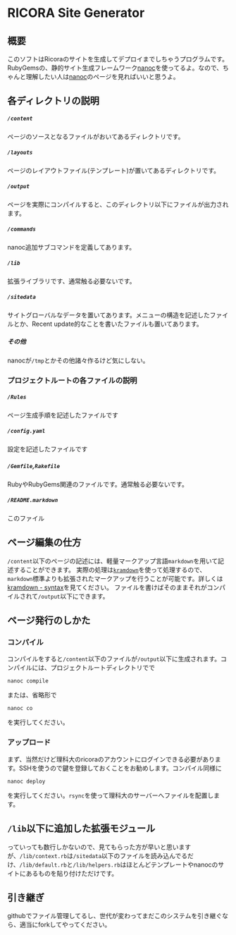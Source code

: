 
RICORA Site Generator
=====================


## 概要
このソフトはRicoraのサイトを生成してデプロイまでしちゃうプログラムです。
RubyGemsの、静的サイト生成フレームワーク[nanoc](http://nanoc.stoneship.org/)を使ってるよ。なので、ちゃんと理解したい人は[nanoc](http://nanoc.stoneship.org/)のページを見ればいいと思うよ。

## 各ディレクトリの説明
##### `/content`
ページのソースとなるファイルがおいてあるディレクトリです。
##### `/layouts`
ページのレイアウトファイル(テンプレート)が置いてあるディレクトリです。
##### `/output`
ページを実際にコンパイルすると、このディレクトリ以下にファイルが出力されます。
##### `/commands`
nanoc追加サブコマンドを定義してあります。
##### `/lib`
拡張ライブラリです、通常触る必要ないです。
##### `/sitedata`
サイトグローバルなデータを置いてあります。メニューの構造を記述したファイルとか、Recent update的なことを書いたファイルも置いてあります。
##### その他
nanocが`/tmp`とかその他諸々作るけど気にしない。

### プロジェクトルートの各ファイルの説明
##### `/Rules`
ページ生成手順を記述したファイルです
##### `/config.yaml`
設定を記述したファイルです
##### `/Gemfile`,`Rakefile`
RubyやRubyGems関連のファイルです。通常触る必要ないです。
##### `/README.markdown`
このファイル

## ページ編集の仕方
`/content`以下のページの記述には、軽量マークアップ言語`markdown`を用いて記述することができます。
実際の処理は[`kramdown`](http://kramdown.rubyforge.org/)を使って処理するので、`markdown`標準よりも拡張されたマークアップを行うことが可能です。詳しくは[kramdown - syntax](http://kramdown.rubyforge.org/syntax.html)を見てください。
ファイルを書けばそのままそれがコンパイルされて`/output`以下にできます。

## ページ発行のしかた
### コンパイル
コンパイルをすると`/content`以下のファイルが`/output`以下に生成されます。コンパイルには、プロジェクトルートディレクトリでで

	nanoc compile

または、省略形で

	nanoc co

を実行してください。

### アップロード
まず、当然だけど理科大のricoraのアカウントにログインできる必要があります。SSHを使うので鍵を登録しておくことをお勧めします。コンパイル同様に

	nanoc deploy

を実行してください。`rsync`を使って理科大のサーバーへファイルを配置します。

## `/lib`以下に追加した拡張モジュール
っていっても数行しかないので、見てもらった方が早いと思いますが、`/lib/context.rb`は`/sitedata`以下のファイルを読み込んでるだけ、`/lib/default.rb`と`/lib/helpers.rb`はほとんどテンプレートやnanocのサイトにあるものを貼り付けただけです。

## 引き継ぎ
githubでファイル管理してるし、世代が変わってまだこのシステムを引き継ぐなら、適当にforkしてやってください。


